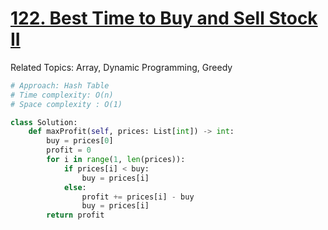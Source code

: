 # [122. Best Time to Buy and Sell Stock II](https://leetcode.com/problems/best-time-to-buy-and-sell-stock-ii/)

Related Topics: Array, Dynamic Programming, Greedy
```python
# Approach: Hash Table
# Time complexity: O(n)
# Space complexity : O(1)

class Solution:
    def maxProfit(self, prices: List[int]) -> int:
        buy = prices[0]
        profit = 0
        for i in range(1, len(prices)):
            if prices[i] < buy:
                buy = prices[i]
            else:
                profit += prices[i] - buy
                buy = prices[i]
        return profit

```

